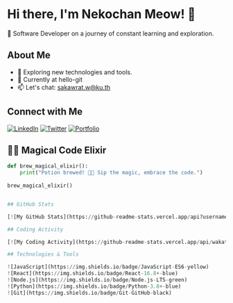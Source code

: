 # Hi there, I'm Nekochan Meow! 👋

🚀 Software Developer on a journey of constant learning and exploration.

## About Me

- 🌱 Exploring new technologies and tools.
- 💼 Currently at hello-git
- 📫 Let's chat: sakawrat.w@ku.th

## Connect with Me

[![LinkedIn](https://img.shields.io/badge/LinkedIn-YourLinkedInProfile-blue)](https://www.linkedin.com/in/your-linkedin-profile)
[![Twitter](https://img.shields.io/badge/Twitter-YourTwitterHandle-blue)](https://twitter.com/your-twitter-handle)
[![Portfolio](https://img.shields.io/badge/Portfolio-YourPortfolio-green)](https://your-portfolio.com)

## 🌟✨ Magical Code Elixir

```python
def brew_magical_elixir():
    print("Potion brewed! 🧪✨ Sip the magic, embrace the code.")
    
brew_magical_elixir()


## GitHub Stats

[![My GitHub Stats](https://github-readme-stats.vercel.app/api?username=your-username&show_icons=true&theme=radical)](https://github.com/anuraghazra/github-readme-stats)

## Coding Activity

[![My Coding Activity](https://github-readme-stats.vercel.app/api/wakatime?username=your-username&layout=compact&custom_title=Coding%20Activity)](https://wakatime.com/@your-username)

## Technologies & Tools

![JavaScript](https://img.shields.io/badge/JavaScript-ES6-yellow)
![React](https://img.shields.io/badge/React-16.8+-blue)
![Node.js](https://img.shields.io/badge/Node.js-LTS-green)
![Python](https://img.shields.io/badge/Python-3.8+-blue)
![Git](https://img.shields.io/badge/Git-GitHub-black)



